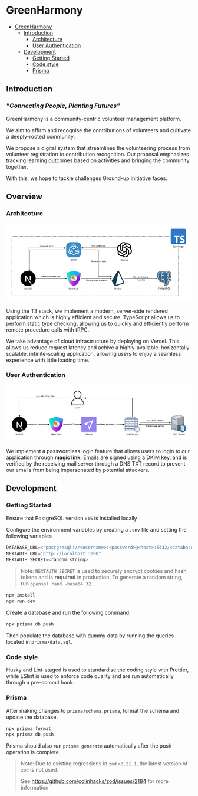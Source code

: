 # GreenHarmony

- [GreenHarmony](#greenharmony)
  - [Introduction](#introduction)
    - [Architecture](#architecture)
    - [User Authentication](#user-authentication)
  - [Development](#development)
    - [Getting Started](#getting-started)
    - [Code style](#code-style)
    - [Prisma](#prisma)

## Introduction 

<!-- omit in toc -->
### _"Connecting People, Planting Futures"_

GreenHarmony is a community-centric volunteer management platform.

We aim to affirm and recognise the contributions of volunteers and cultivate a deeply-rooted community.

We propose a digital system that streamlines the volunteering process from volunteer registration to contribution recognition.
Our proposal emphasizes tracking learning outcomes based on activities and bringing the community together.

With this, we hope to tackle challenges Ground-up initiative faces.

## Overview

### Architecture

![GreenHarmony Architecture](img/architecture.jpg)

Using the T3 stack, we implement a modern, server-side rendered application which is highly efficient and secure. TypeScript allows us to perform static type checking, allowing us to quickly and efficiently perform remote procedure calls with tRPC. 

We take advantage of cloud infrastructure by deploying on Vercel. This allows us reduce request latency and achive a highly-available, horizontally-scalable, infinite-scaling application, allowing users to enjoy a seamless experience with little loading time. 

### User Authentication

![GreenHarmony User Authentication Flow](img/authentication.jpg)

We implement a passwordless login feature that allows users to login to our application through __magic link__.
Emails are signed using a DKIM key, and is verified by the receiving mail server through a DNS TXT record to prevent our emails from being impersonated by potential attackers.

## Development

### Getting Started

Ensure that PostgreSQL version `>15` is installed locally 

Configure the environment variables by creating a `.env` file and setting the following variables
```py
DATABASE_URL=<"postgresql://<username>:<password>@<host>:5432/<database_name>"
NEXTAUTH_URL="http://localhost:3000"
NEXTAUTH_SECRET=<random_string>
```

> Note: `NEXTAUTH_SECRET` is used to securely encrypt cookies and hash tokens and is __required__ in production.
> To generate a random string, run `openssl rand -base64 32`.

```sh
npm install
npm run dev
```

Create a database and run the following command:
```sh
npx prisma db push
```

Then populate the database with dummy data by running the queries located in `prisma/data.sql`.

### Code style

Husky and Lint-staged is used to standardise the coding style with Prettier, while ESlint is used to enforce code quality and are run automatically through a pre-commit hook.

### Prisma

After making changes to `prisma/schema.prisma`, format the schema and update the database.

```sh
npx prisma format
npx prisma db push
```

Prisma should also run `prisma generate` automatically after the push operation is complete.
 
> Note: Due to existing regressions in `zod` `>3.21.1`, the latest version of `zod` is not used.
>
> See https://github.com/colinhacks/zod/issues/2184 for more information